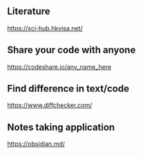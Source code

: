## Literature
https://sci-hub.hkvisa.net/

## Share your code with anyone
https://codeshare.io/any_name_here

## Find difference in text/code 
https://www.diffchecker.com/

## Notes taking application
https://obsidian.md/


